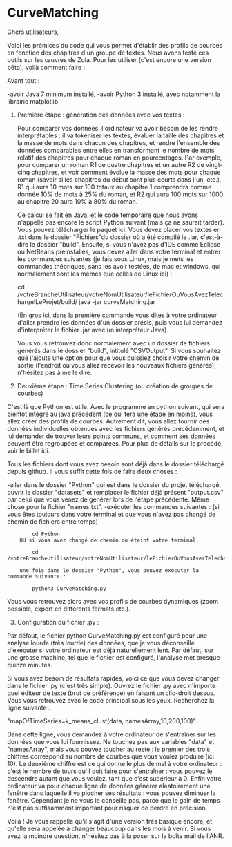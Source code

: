 # CurveMatching


Chers utilisateurs,

Voici les prémices du code qui vous permet d'établir des profils de courbes en fonction des chapitres d'un groupe de textes. Nous avons testé ces outils sur les œuvres de Zola. Pour les utiliser (c'est encore une version bêta), voilà comment faire :

Avant tout :

   -avoir Java 7 minimum installé,
   -avoir Python 3 installé, avec notamment la librairie matplotlib

1. Première étape : génération des données avec vos textes :

	Pour comparer vos données, l'ordinateur va avoir besoin de les rendre interprétables : il va tokéniser les textes, 	évaluer la taille des chapitres et la masse de mots dans chacun des chapitres, et rendre l'ensemble des données comparables entre elles en transformant le nombre de mots relatif des chapitres pour chaque roman en pourcentages. Par exemple, pour comparer un roman R1 de quatre chapitres et un autre R2 de vingt-cinq chapitres, et voir comment évolue la masse des mots pour chaque roman (savoir si les chapitres du début sont plus courts dans l'un, etc.), R1 qui aura 10 mots sur 100 totaux au chapitre 1 comprendra comme donnée 10% de mots à 25% du roman, et R2 qui aura 100 mots sur 1000 au chapitre 20 aura 10% à 80% du roman.

	Ce calcul se fait en Java, et le code temporaire que nous avons n'appelle pas encore le script Python suivant (mais ça ne saurait tarder). Vous pouvez télécharger le paquet ici. Vous devez placer vos textes en .txt dans le dossier "Fichiers"du dossier où a été compilé le .jar, c'est-à-dire le dossier "build". Ensuite, si vous n'avez pas d'IDE comme Eclipse ou NetBeans préinstallés, vous devez aller dans votre terminal et entrer les commandes suivantes  (je fais sous Linux, mais je mets les commandes théoriques, sans les avoir testées, de mac et windows, qui normalement sont les mêmes que celles de Linux ici) :

    cd /votreBrancheUtilisateur/votreNomUtilisateur/leFichierOuVousAvezTelechargelLeProjet/build/
    java -jar curveMatching.jar

	(En gros ici, dans la première commande vous dites à votre ordinateur d'aller prendre les données d'un dossier précis, puis vous lui demandez d'interpréter le fichier .jar avec un interpréteur Java)

	Vous vous retrouvez donc normalement avec un dossier de fichiers générés dans le dossier "build", intitulé "CSVOutput". Si vous souhaitez que j'ajoute une option pour que vous puissiez choisir votre chemin de sortie (l'endroit où vous allez recevoir les nouveaux fichiers générés), n'hésitez pas à me le dire.

2. Deuxième étape : Time Series Clustering (ou création de groupes de courbes)

C'est là que Python est utile. Avec le programme en python suivant, qui sera bientôt intégré au java précédent (ce qui fera une étape en moins), vous allez créer des profils de courbes. Autrement dit, vous allez fournir des données individuelles obtenues avec les fichiers générés précédemment, et lui demander de trouver leurs points communs, et comment ses données peuvent être regroupées et comparées. Pour plus de détails sur le procédé, voir le billet ici.

Tous les fichiers dont vous avez besoin sont déjà dans le dossier téléchargé depuis github. Il vous suffit cette fois de faire deux choses :

   -aller dans le dossier "Python" qui est dans le dossier du projet téléchargé, ouvrir le dossier "datasets" et remplacer le fichier déjà présent "output.csv" par celui que vous venez de générer lors de l'étape précédente. Même chose pour le fichier "names.txt".
    -exécuter les commandes suivantes :
        (si vous êtes toujours dans votre terminal et que vous n'avez pas changé de chemin de fichiers entre temps)
            
			cd Python
        OU si vous avez changé de chemin ou éteint votre terminal,
		
    		cd /votreBrancheUtilisateur/votreNomUtilisateur/leFichierOuVousAvezTelechargelLeProjet/build/
	
        une fois dans le dossier "Python", vous pouvez exécuter la commande suivante :
            
			python3 CurveMatching.py

Vous vous retrouvez alors avec vos profils de courbes dynamiques (zoom possible, export en différents formats etc.).

3. Configuration du fichier .py :

Par défaut, le fichier python CurveMatching.py est configuré pour une analyse lourde (très lourde) des données, que je vous déconseille d'exécuter si votre ordinateur est déjà naturellement lent. Par défaut, sur une grosse machine, tel que le fichier est configuré, l'analyse met presque quinze minutes.

Si vous avez besoin de résultats rapides, voici ce que vous devez changer dans le fichier .py (c'est très simple). Ouvrez le fichier .py avec n'importe quel éditeur de texte (brut de préférence) en faisant un clic-droit dessus. Vous vous retrouvez avec le code principal sous les yeux. Recherchez la ligne suivante :

"mapOfTimeSeries=k_means_clust(data, namesArray,10,200,100)".

Dans cette ligne, vous demandez à votre ordinateur de s'entraîner sur les données que vous lui fournissez. Ne touchez pas aux variables "data" et "namesArray", mais vous pouvez toucher au reste : le premier des trois chiffres correspond au nombre de courbes que vous voulez produire (ici 10). Le deuxième chiffre est ce qui donne le plus de mal à votre ordinateur : c'est le nombre de tours qu'il doit faire pour s'entraîner : vous pouvez le descendre autant que vous voulez, tant que c'est supérieur à 0. Enfin votre ordinateur va pour chaque ligne de données générer aléatoirement une fenêtre dans laquelle il va piocher ses résultats : vous pouvez diminuer la fenêtre. Cependant je ne vous le conseille pas, parce que le gain de temps n'est pas suffisamment important pour risquer de perdre en précision.

Voilà ! Je vous rappelle qu'il s'agit d'une version très basique encore, et qu'elle sera appelée à changer beaucoup dans les mois à venir. Si vous avez la moindre question, n'hésitez pas à la poser sur la boîte mail de l'ANR.
